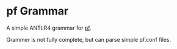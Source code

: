 # pf Grammar

A simple ANTLR4 grammar for [pf](https://man.openbsd.org/pf.conf).  

Grammer is not fully complete, but can parse simple pf.conf files.
